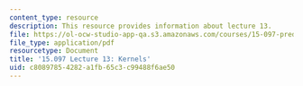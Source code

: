 ```yaml
---
content_type: resource
description: This resource provides information about lecture 13.
file: https://ol-ocw-studio-app-qa.s3.amazonaws.com/courses/15-097-prediction-machine-learning-and-statistics-spring-2012/c80897854282a1fb65c3c99488f6ae50_MIT15_097S12_lec13.pdf
file_type: application/pdf
resourcetype: Document
title: '15.097 Lecture 13: Kernels'
uid: c8089785-4282-a1fb-65c3-c99488f6ae50
---
```

